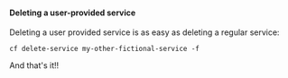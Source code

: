 #### Deleting a user-provided service

Deleting a user provided service is as easy as deleting a regular service:

```exec
cf delete-service my-other-fictional-service -f
```

And that's it!!
